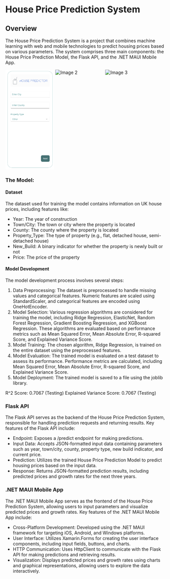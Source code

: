 # House Price Prediction System

## Overview
The House Price Prediction System is a  project that combines machine learning with web and mobile technologies to predict housing prices based on various parameters. The system comprises three main components: the House Price Prediction Model, the Flask API, and the .NET MAUI Mobile App.

<div style="display:flex;">
  <img src="https://github.com/OliverNagy10/HousePricePredictor/blob/main/Resources/Images/starting_page.png" alt="Image 1" style="width:30%; margin-right:5px;">
  <img src="path_to_image2" alt="Image 2" style="width:30%; margin-right:5px;">
  <img src="path_to_image3" alt="Image 3" style="width:30%;">
</div>

### The Model:
#### Dataset
The dataset used for training the model contains information on UK house prices, including features like:
- Year: The year of construction
- Town/City: The town or city where the property is located
- County: The county where the property is located
- Property_Type: The type of property (e.g., flat, detached house, semi-detached house)
- New_Build: A binary indicator for whether the property is newly built or not
- Price: The price of the property

#### Model Development
The model development process involves several steps:
1. Data Preprocessing: The dataset is preprocessed to handle missing values and categorical features. Numeric features are scaled using StandardScaler, and categorical features are encoded using OneHotEncoder.
2. Model Selection: Various regression algorithms are considered for training the model, including Ridge Regression, ElasticNet, Random Forest Regression, Gradient Boosting Regression, and XGBoost Regression. These algorithms are evaluated based on performance metrics such as Mean Squared Error, Mean Absolute Error, R-squared Score, and Explained Variance Score.
3. Model Training: The chosen algorithm, Ridge Regression, is trained on the entire dataset using the preprocessed features.
4. Model Evaluation: The trained model is evaluated on a test dataset to assess its performance. Performance metrics are calculated, including Mean Squared Error, Mean Absolute Error, R-squared Score, and Explained Variance Score.
5. Model Deployment: The trained model is saved to a file using the joblib library.

R^2 Score: 0.7067 (Testing)
Explained Variance Score: 0.7067 (Testing)

### Flask API
The Flask API serves as the backend of the House Price Prediction System, responsible for handling prediction requests and returning results. Key features of the Flask API include:

- Endpoint: Exposes a /predict endpoint for making predictions.
- Input Data: Accepts JSON-formatted input data containing parameters such as year, town/city, county, property type, new build indicator, and current price.
- Prediction: Utilizes the trained House Price Prediction Model to predict housing prices based on the input data.
- Response: Returns JSON-formatted prediction results, including predicted prices and growth rates for the next three years.

### .NET MAUI Mobile App
The .NET MAUI Mobile App serves as the frontend of the House Price Prediction System, allowing users to input parameters and visualize predicted prices and growth rates. Key features of the .NET MAUI Mobile App include:

- Cross-Platform Development: Developed using the .NET MAUI framework for targeting iOS, Android, and Windows platforms.
- User Interface: Utilizes Xamarin.Forms for creating the user interface components, including input fields, buttons, and charts.
- HTTP Communication: Uses HttpClient to communicate with the Flask API for making predictions and retrieving results.
- Visualization: Displays predicted prices and growth rates using charts and graphical representations, allowing users to explore the data interactively.
